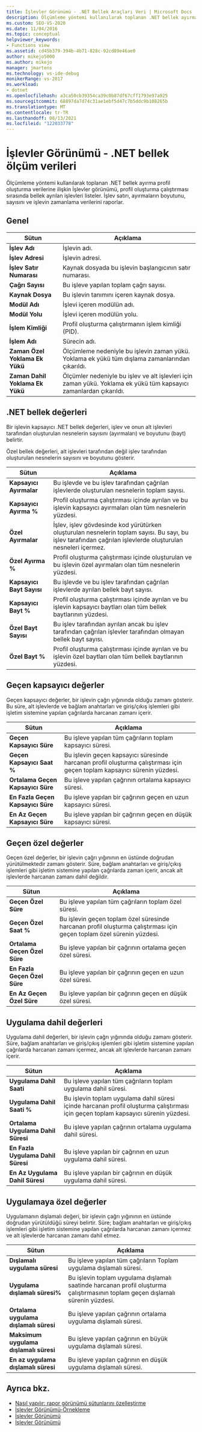 ```yaml
---
title: İşlevler Görünümü - .NET Bellek Araçları Veri | Microsoft Docs
description: Ölçümleme yöntemi kullanılarak toplanan .NET bellek ayırma profili oluşturma verilerine ilişkin İşlevler görünümü hakkında bilgi edinebilirsiniz.
ms.custom: SEO-VS-2020
ms.date: 11/04/2016
ms.topic: conceptual
helpviewer_keywords:
- Functions view
ms.assetid: cd45b379-394b-4b71-828c-92cd89e46ae0
author: mikejo5000
ms.author: mikejo
manager: jmartens
ms.technology: vs-ide-debug
monikerRange: vs-2017
ms.workload:
- dotnet
ms.openlocfilehash: a3ca50cb39354ca39c0b87df67cff1793e97a925
ms.sourcegitcommit: 68897da7d74c31ae1ebf5d47c7b5ddc9b108265b
ms.translationtype: MT
ms.contentlocale: tr-TR
ms.lasthandoff: 08/13/2021
ms.locfileid: "122033778"
---
```

# <a name="functions-view---net-memory-instrumentation-data"></a>İşlevler Görünümü - .NET bellek ölçüm verileri
Ölçümleme yöntemi kullanılarak toplanan .NET bellek ayırma profil oluşturma verilerine ilişkin İşlevler görünümü, profil oluşturma çalıştırması sırasında bellek ayrılan işlevleri listeler. İşlev satırı, ayırmaların boyutunu, sayısını ve işlevin zamanlama verilerini raporlar.

## <a name="general"></a>Genel

|Sütun|Açıklama|
|------------|-----------------|
|**İşlev Adı**|İşlevin adı.|
|**İşlev Adresi**|İşlevin adresi.|
|**İşlev Satır Numarası**|Kaynak dosyada bu işlevin başlangıcının satır numarası.|
|**Çağrı Sayısı**|Bu işleve yapılan toplam çağrı sayısı.|
|**Kaynak Dosya**|Bu işlevin tanımını içeren kaynak dosya.|
|**Modül Adı**|İşlevi içeren modülün adı.|
|**Modül Yolu**|İşlevi içeren modülün yolu.|
|**İşlem Kimliği**|Profil oluşturma çalıştırmanın işlem kimliği (PID).|
|**İşlem Adı**|Sürecin adı.|
|**Zaman Özel Yoklama Ek Yükü**|Ölçümleme nedeniyle bu işlevin zaman yükü. Yoklama ek yükü tüm dışlama zamanlarından çıkarıldı.|
|**Zaman Dahil Yoklama Ek Yükü**|Ölçümler nedeniyle bu işlev ve alt işlevleri için zaman yükü. Yoklama ek yükü tüm kapsayıcı zamanlardan çıkarıldı.|

## <a name="net-memory-values"></a>.NET bellek değerleri
 Bir işlevin kapsayıcı .NET bellek değerleri, işlev ve onun alt işlevleri tarafından oluşturulan nesnelerin sayısını (ayırmaları) ve boyutunu (bayt) belirtir.

 Özel bellek değerleri, alt işlevleri tarafından değil işlev tarafından oluşturulan nesnelerin sayısını ve boyutunu gösterir.

|Sütun|Açıklama|
|------------|-----------------|
|**Kapsayıcı Ayırmalar**|Bu işlevde ve bu işlev tarafından çağrılan işlevlerde oluşturulan nesnelerin toplam sayısı.|
|**Kapsayıcı Ayırma %**|Profil oluşturma çalıştırması içinde ayrılan ve bu işlevin kapsayıcı ayırmaları olan tüm nesnelerin yüzdesi.|
|**Özel Ayırmalar**|İşlev, işlev gövdesinde kod yürütürken oluşturulan nesnelerin toplam sayısı. Bu sayı, bu işlev tarafından çağrılan işlevlerde oluşturulan nesneleri içermez.|
|**Özel Ayırma %**|Profil oluşturma çalıştırması içinde oluşturulan ve bu işlevin özel ayırmaları olan tüm nesnelerin yüzdesi.|
|**Kapsayıcı Bayt Sayısı**|Bu işlevde ve bu işlev tarafından çağrılan işlevlerde ayrılan bellek bayt sayısı.|
|**Kapsayıcı Bayt %**|Profil oluşturma çalıştırması içinde ayrılan ve bu işlevin kapsayıcı baytları olan tüm bellek baytlarının yüzdesi.|
|**Özel Bayt Sayısı**|Bu işlev tarafından ayrılan ancak bu işlev tarafından çağrılan işlevler tarafından olmayan bellek bayt sayısı.|
|**Özel Bayt %**|Profil oluşturma çalıştırması içinde ayrılan ve bu işlevin özel baytları olan tüm bellek baytlarının yüzdesi.|

## <a name="elapsed-inclusive-values"></a>Geçen kapsayıcı değerler
 Geçen kapsayıcı değerler, bir işlevin çağrı yığınında olduğu zamanı gösterir. Bu süre, alt işlevlerde ve bağlam anahtarları ve giriş/çıkış işlemleri gibi işletim sistemine yapılan çağrılarda harcanan zamanı içerir.

|Sütun|Açıklama|
|------------|-----------------|
|**Geçen Kapsayıcı Süre**|Bu işleve yapılan tüm çağrıların toplam kapsayıcı süresi.|
|**Geçen Kapsayıcı Saat %**|Bu işlevin geçen kapsayıcı süresinde harcanan profil oluşturma çalıştırması için geçen toplam kapsayıcı sürenin yüzdesi.|
|**Ortalama Geçen Kapsayıcı Süre**|Bu işleve yapılan çağrının ortalama kapsayıcı süresi.|
|**En Fazla Geçen Kapsayıcı Süre**|Bu işleve yapılan bir çağrının geçen en uzun kapsayıcı süresi.|
|**En Az Geçen Kapsayıcı Süre**|Bu işleve yapılan bir çağrının geçen en düşük kapsayıcı süresi.|

## <a name="elapsed-exclusive-values"></a>Geçen özel değerler
 Geçen özel değerler, bir işlevin çağrı yığınının en üstünde doğrudan yürütülmektedir zamanı gösterir. Süre, bağlam anahtarları ve giriş/çıkış işlemleri gibi işletim sistemine yapılan çağrılarda zaman içerir, ancak alt işlevlerde harcanan zamanı dahil değildir.

|Sütun|Açıklama|
|------------|-----------------|
|**Geçen Özel Süre**|Bu işleve yapılan tüm çağrıların toplam özel süresi.|
|**Geçen Özel Saat %**|Bu işlevin geçen toplam özel süresinde harcanan profil oluşturma çalıştırması için geçen toplam özel sürenin yüzdesi.|
|**Ortalama Geçen Özel Süre**|Bu işleve yapılan bir çağrının ortalama geçen özel süresi.|
|**En Fazla Geçen Özel Süre**|Bu işleve yapılan bir çağrının geçen en uzun özel süresi.|
|**En Az Geçen Özel Süre**|Bu işleve yapılan bir çağrının geçen en düşük özel süresi.|

## <a name="application-inclusive-values"></a>Uygulama dahil değerleri
 Uygulama dahil değerleri, bir işlevin çağrı yığınında olduğu zamanı gösterir. Süre, bağlam anahtarları ve giriş/çıkış işlemleri gibi işletim sistemine yapılan çağrılarda harcanan zamanı içermez, ancak alt işlevlerde harcanan zamanı içerir.

|Sütun|Açıklama|
|------------|-----------------|
|**Uygulama Dahil Saati**|Bu işleve yapılan tüm çağrıların toplam uygulama dahil süresi.|
|**Uygulama Dahil Saati %**|Bu işlevin toplam uygulama dahil süresi içinde harcanan profil oluşturma çalıştırması için geçen toplam kapsayıcı sürenin yüzdesi.|
|**Ortalama Uygulama Dahil Süresi**|Bu işleve yapılan çağrının ortalama uygulama dahil süresi.|
|**En Fazla Uygulama Dahil Süresi**|Bu işleve yapılan bir çağrının en uzun uygulama dahil süresi.|
|**En Az Uygulama Dahil Süresi**|Bu işleve yapılan bir çağrının en düşük uygulama dahil süresi.|

## <a name="application-exclusive-values"></a>Uygulamaya özel değerler
 Uygulamanın dışlamalı değeri, bir işlevin çağrı yığınının en üstünde doğrudan yürütüldüğü süreyi belirtir. Süre; bağlam anahtarları ve giriş/çıkış işlemleri gibi işletim sistemine yapılan çağrılarda harcanan zamanı içermez ve alt işlevlerde harcanan zamanı dahil etmez.

|Sütun|Açıklama|
|------------|-----------------|
|**Dışlamalı uygulama süresi**|Bu işleve yapılan tüm çağrıların Toplam uygulama dışlamalı süresi.|
|**Uygulama dışlamalı süresi%**|Bu işlevin toplam uygulama dışlamalı saatinde harcanan profil oluşturma çalıştırmasının toplam geçen dışlamalı sürenin yüzdesi.|
|**Ortalama uygulama dışlamalı süresi**|Bu işleve yapılan çağrının ortalama uygulama dışlamalı süresi.|
|**Maksimum uygulama dışlamalı süresi**|Bu işleve yapılan çağrının en büyük uygulama dışlamalı süresi.|
|**En az uygulama dışlamalı süresi**|Bu işleve yapılan çağrının en düşük uygulama dışlamalı süresi.|

## <a name="see-also"></a>Ayrıca bkz.
- [Nasıl yapılır: rapor görünümü sütunlarını özelleştirme](../profiling/how-to-customize-report-view-columns.md)
- [İşlevler Görünümü-Örnekleme](../profiling/functions-view-dotnet-memory-sampling-data.md)
- [İşlevler Görünümü](../profiling/functions-view-instrumentation-data.md)
- [İşlevler Görünümü](../profiling/functions-view-sampling-data.md)
